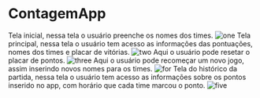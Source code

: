 # ContagemApp
Tela inicial, nessa tela o usuário preenche os nomes dos times.
![one](https://github.com/Davijhonatan/ContagemApp/assets/134074232/b7ba3580-d500-4106-9d2d-48c98c88a999)
Tela principal, nessa tela o usuário tem acesso as informações das pontuações, nomes dos times e placar de vitórias. 
![two](https://github.com/Davijhonatan/ContagemApp/assets/134074232/f6908a14-80ad-456e-8a0e-d47c436839cb)
Aqui o usuário pode resetar o placar de pontos.
![three](https://github.com/Davijhonatan/ContagemApp/assets/134074232/83ce0be0-1d80-4aa1-9caf-3d215b39d359)
Aqui o usuário pode recomeçar um novo jogo, assim inserindo novos nomes para os times.
![for](https://github.com/Davijhonatan/ContagemApp/assets/134074232/0857af86-c09a-4913-b0f9-aeed44c12ce2)
Tela do histórico da partida, nessa tela o usuário tem acesso as informações sobre os pontos inserido no app, com horário que cada time marcou o ponto.
![five](https://github.com/Davijhonatan/ContagemApp/assets/134074232/a27bc8c0-b07a-410a-a9f0-03d70a797d55)
